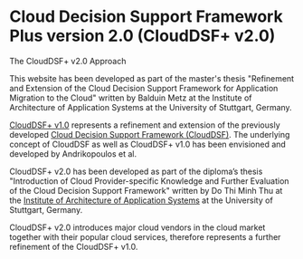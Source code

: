 # Cloud Decision Support Framework Plus version 2.0 (CloudDSF+ v2.0)
The CloudDSF+ v2.0 Approach

This website has been developed as part of the master's thesis "Refinement and Extension of the Cloud Decision Support Framework for Application Migration to the Cloud" written by Balduin Metz at the Institute of Architecture of Application Systems at the University of Stuttgart, Germany.

[CloudDSF+ v1.0](https://github.com/bametz/clouddsfPlus) represents a refinement and extension of the previously developed [Cloud Decision Support Framework (CloudDSF)](https://github.com/adarsow/clouddsf). The underlying concept of CloudDSF as well as CloudDSF+ v1.0 has been envisioned and developed by Andrikopoulos et al.

CloudDSF+ v2.0 has been developed as part of the diploma’s thesis "Introduction of Cloud Provider-specific Knowledge and Further Evaluation of the Cloud Decision Support Framework" written by Do Thi Minh Thu at the [Institute of Architecture of Application Systems](http://www.iaas.uni-stuttgart.de/indexE.php) at the University of Stuttgart, Germany.

CloudDSF+ v2.0 introduces major cloud vendors in the cloud market together with their popular cloud services, therefore represents a further refinement of the CloudDSF+ v1.0. 

